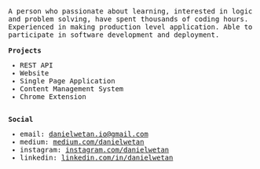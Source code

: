 <samp>
A person who passionate about learning, interested in logic and problem solving, have spent thousands of coding hours. Experienced in making production level application. Able to participate in software development and deployment.
<br></br>
<b>Projects</b>

- REST API
- Website
- Single Page Application 
- Content Management System
- Chrome Extension

</br>
<b>Social</b>

- email: danielwetan.io@gmail.com
- medium: [medium.com/danielwetan](medium.com/danielwetan)
- instagram: [instagram.com/danielwetan](instagram.com/danielwetan)
- linkedin: [linkedin.com/in/danielwetan](linkedin.com/in/danielwetan)
</samp>
